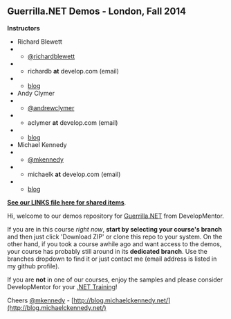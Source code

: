 Guerrilla.NET Demos - London, Fall 2014
--------------

**Instructors**

* Richard Blewett
* * [@richardblewett](https://twitter.com/richardblewett)
* * richardb **at** develop.com (email)
* * [blog](http://www.dotnetconsult.co.uk/weblog2/)
* Andy Clymer
* * [@andrewclymer](https://twitter.com/andrewclymer)
* * aclymer **at** develop.com (email)
* * [blog](http://andyclymer.blogspot.com/)
* Michael Kennedy
* * [@mkennedy](https://twitter.com/mkennedy)
* * michaelk **at** develop.com (email)
* * [blog](http://blog.michaelckennedy.net/)

[**See our LINKS file here for shared items**](links.md).

Hi, welcome to our demos repository for [Guerrilla.NET](https://www.develop.com/training-course/guerrilla-net) 
from DevelopMentor. 

If you are in this course *right now*, **start by selecting your course's branch** and then just click 'Download ZIP' or clone this repo to your system. On the other hand, if you took a course awhile ago and want access to the demos, your course has probably still around in its **dedicated branch**. Use the branches dropdown to find it or just contact me (email address is listed in my github profile).

If you are **not** in one of our courses, enjoy the samples and please consider DevelopMentor for your [.NET Training](http://www.develop.com/training-courses/dotnet)!

Cheers
[@mkennedy](https://twitter.com/mkennedy) - 
[http://blog.michaelckennedy.net/](http://blog.michaelckennedy.net/)
